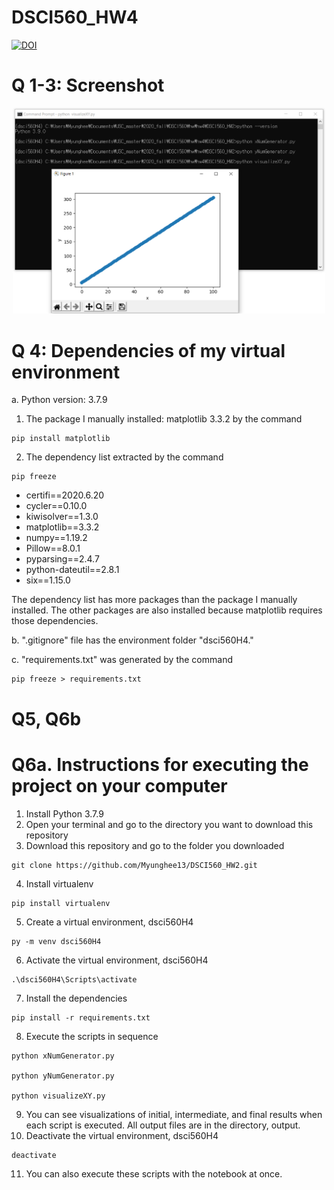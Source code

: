 # DSCI560_HW4

<a href="https://zenodo.org/badge/latestdoi/298509821"><img src="https://zenodo.org/badge/298509821.svg" alt="DOI"></a>


# Q 1-3: Screenshot

<p align="center">
    <img src="screenshot.png" width="500px"/>
</p>

# Q 4: Dependencies of my virtual environment 
a. Python version: 3.7.9
1. The package I manually installed: matplotlib 3.3.2 by the command
```
pip install matplotlib
```
2. The dependency list extracted by the command
```
pip freeze
```
- certifi==2020.6.20
- cycler==0.10.0
- kiwisolver==1.3.0
- matplotlib==3.3.2
- numpy==1.19.2
- Pillow==8.0.1
- pyparsing==2.4.7
- python-dateutil==2.8.1
- six==1.15.0

The dependency list has more packages than the package I manually installed. The other packages are also installed because matplotlib requires those dependencies. 

b. ".gitignore" file has the environment folder "dsci560H4." 

c. "requirements.txt" was generated by the command
```
pip freeze > requirements.txt
```

# Q5, Q6b


# Q6a. Instructions for executing the project on your computer
1. Install Python 3.7.9
2. Open your terminal and go to the directory you want to download this repository
3. Download this repository and go to the folder you downloaded
```
git clone https://github.com/Myunghee13/DSCI560_HW2.git
```
4. Install virtualenv
```
pip install virtualenv
```
5. Create a virtual environment, dsci560H4
```
py -m venv dsci560H4
```
6. Activate the virtual environment, dsci560H4
```
.\dsci560H4\Scripts\activate
```
7. Install the dependencies
```
pip install -r requirements.txt
```
8. Execute the scripts  in sequence
```
python xNumGenerator.py

python yNumGenerator.py

python visualizeXY.py
```
9. You can see visualizations of initial, intermediate, and final results when each script is executed. All output files are in the directory, output.  
10. Deactivate the virtual environment, dsci560H4
```
deactivate
```
11. You can also execute these scripts with the notebook at once.



